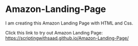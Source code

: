 # Amazon-Landing-Page
I am creating this Amazon Landing Page with HTML and Css.

Click this link to try out Amazon Landing Page:
https://scriptingwithsaad.github.io/Amazon-Landing-Page/
